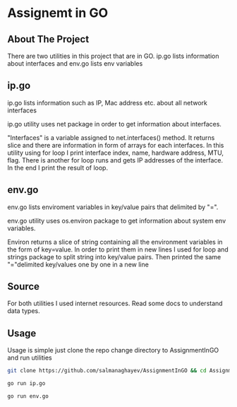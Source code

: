 # Assignemt in GO

## About The Project

There are two utilities in this project that are in GO. ip.go lists information about interfaces and env.go lists env variables


## ip.go

ip.go lists information such as IP, Mac address etc. about all network interfaces

ip.go utility uses net package in order to get information about interfaces. 

"Interfaces" is a variable assigned to net.interfaces() method. It returns slice and there are information in form of arrays for each interfaces. In this utility using for loop I print interface index, name, hardware address, MTU, flag. There is another for loop runs and gets IP addresses of the interface. In the end I print the result of loop.



## env.go

env.go lists enviroment variables in key/value pairs that delimited by "=".

env.go utility uses os.environ package to get information about system env variables.

Environ returns a slice of string containing all the environment variables in the form of key=value. 
In order to print them in new lines I used for loop and strings package to split string into key/value pairs. Then printed the same "="delimited key/values one by one in a new line

## Source
For both utilities I used internet resources. Read some docs to understand data types.

## Usage

Usage is simple just clone the repo change directory to AssignmentInGO and run utilities

```sh
git clone https://github.com/salmanaghayev/AssignmentInGO && cd AssignmentInGO

go run ip.go

go run env.go
 ```

